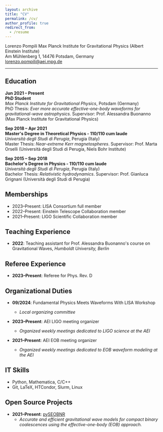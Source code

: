 ```yaml
---
layout: archive
title: "CV"
permalink: /cv/
author_profile: true
redirect_from:
  - /resume
---
```


Lorenzo Pompili
Max Planck Institute for Gravitational Physics (Albert Einstein Institute)  
Am Mühlenberg 1, 14476 Potsdam, Germany  
lorenzo.pompili@aei.mpg.de

---

## Education

**Jun 2021 – Present**  
**PhD Student**  
*Max Planck Institute for Gravitational Physics*, Potsdam (Germany)  
PhD Thesis: *Ever more accurate effective-one-body waveforms for gravitational-wave astrophysics*. Supervisor: Prof. Alessandra Buonanno (Max Planck Institute for Gravitational Physics)  

**Sep 2018 – Apr 2021**  
**Master's Degree in Theoretical Physics - 110/110 cum laude**  
*Università degli Studi di Perugia*, Perugia (Italy)  
Master Thesis: *Near-extreme Kerr magnetospheres*. Supervisor: Prof. Marta Orselli (Università degli Studi di Perugia, Niels Bohr Institute)  

**Sep 2015 – Sep 2018**  
**Bachelor's Degree in Physics - 110/110 cum laude**  
*Università degli Studi di Perugia*, Perugia (Italy)  
Bachelor Thesis: *Relativistic hydrodynamics*. Supervisor: Prof. Gianluca Grignani (Università degli Studi di Perugia)  

## Memberships

- 2023–Present: LISA Consortium full member
- 2022–Present: Einstein Telescope Collaboration member
- 2021–Present: LIGO Scientific Collaboration member

## Teaching Experience

- **2022**: Teaching assistant for Prof. Alessandra Buonanno's course on Gravitational Waves, *Humboldt University, Berlin*

## Referee Experience

- **2023–Present**: Referee for Phys. Rev. D

## Organizational Duties

- **09/2024**: Fundamental Physics Meets Waveforms With LISA Workshop
  - *Local organizing committee*

- **2023–Present**: AEI LIGO meeting organizer
  - *Organized weekly meetings dedicated to LIGO science at the AEI*

- **2021–Present**: AEI EOB meeting organizer
  - *Organized weekly meetings dedicated to EOB waveform modeling at the AEI*

## IT Skills

- Python, Mathematica, C/C++
- Git, LaTeX, HTCondor, Slurm, Linux

## Open Source Projects

- **2021–Present**: [pySEOBNR](https://git.ligo.org/waveforms/software/pyseobnr)
  - *Accurate and efficient gravitational wave models for compact binary coalescences using the effective-one-body (EOB) approach.*
